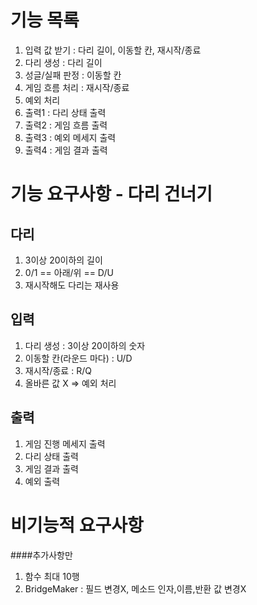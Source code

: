 # 기능 목록
1. 입력 값 받기 : 다리 길이, 이동할 칸, 재시작/종료
2. 다리 생성 : 다리 길이
3. 성글/실패 판정 : 이동할 칸 
4. 게임 흐름 처리 : 재시작/종료
5. 예외 처리
6. 출력1 : 다리 상태 출력
7. 출력2 : 게임 흐름 출력
8. 출력3 : 예외 메세지 출력
9. 출력4 : 게임 결과 출력

# 기능 요구사항 - 다리 건너기
## 다리
1. 3이상 20이하의 길이
2. 0/1 == 아래/위 == D/U
3. 재시작해도 다리는 재사용

## 입력
1. 다리 생성 : 3이상 20이하의 숫자
2. 이동할 칸(라운드 마다) : U/D
3. 재시작/종료 : R/Q
4. 올바른 값 X => 예외 처리

## 출력
1. 게임 진행 메세지 출력
2. 다리 상태 출력
3. 게임 결과 출력
4. 예외 출력

# 비기능적 요구사항
####추가사항만
1. 함수 최대 10행
2. BridgeMaker : 필드 변경X, 메소드 인자,이름,반환 값 변경X
